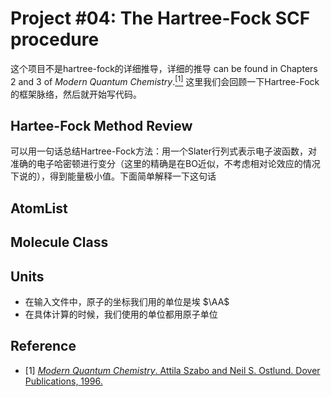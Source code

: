 # Project #04: The Hartree-Fock SCF procedure

这个项目不是hartree-fock的详细推导，详细的推导 can be found in Chapters 2 and 3 of *Modern Quantum Chemistry*.[<sup>[1]</sup>](#ref1) 这里我们会回顾一下Hartree-Fock的框架脉络，然后就开始写代码。

## Hartee-Fock Method Review

可以用一句话总结Hartree-Fock方法：用一个Slater行列式表示电子波函数，对准确的电子哈密顿进行变分（这里的精确是在BO近似，不考虑相对论效应的情况下说的），得到能量极小值。下面简单解释一下这句话


## AtomList


## Molecule Class




## Units

* 在输入文件中，原子的坐标我们用的单位是埃 $\AA$
* 在具体计算的时候，我们使用的单位都用原子单位
  



## Reference

* <a id="ref1"></a> [1] [*Modern Quantum Chemistry*. Attila Szabo and Neil S. Ostlund. Dover Publications, 1996.](https://www.amazon.com/Modern-Quantum-Chemistry-Introduction-Electronic/dp/0486691861)